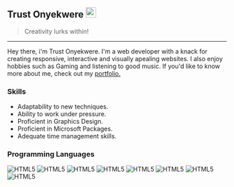 ## Trust Onyekwere <img src="https://cdn.simpleicons.org/zcool/fff" style="width:24; height:24;">

> Creativity lurks within!
---
Hey there, i'm Trust Onyekwere.
I'm a web developer with a knack for creating responsive, interactive and visually apealing websites.
I also enjoy hobbies such as Gaming and listening to good music. If you'd like to know more about me, check out my [portfolio.](https://trust-onyekwere.vercel.app/)

### Skills
* Adaptability to new techniques.
* Ability to work under pressure.
* Proficient in Graphics Design.
* Proficient in Microsoft Packages.
* Adequate time management skills.

### Programming Languages
![HTML5](https://img.shields.io/badge/-HTML5-E34F26?style=flat-square&logo=html5&logoColor=white)
![HTML5](https://img.shields.io/badge/-HTML5-E34F26?style=flat-square&logo=html5&logoColor=white)
![HTML5](https://img.shields.io/badge/-HTML5-E34F26?style=flat-square&logo=html5&logoColor=white)
![HTML5](https://img.shields.io/badge/-HTML5-E34F26?style=flat-square&logo=html5&logoColor=white)
![HTML5](https://img.shields.io/badge/-HTML5-E34F26?style=flat-square&logo=html5&logoColor=white)
![HTML5](https://img.shields.io/badge/-HTML5-E34F26?style=flat-square&logo=html5&logoColor=white)
![HTML5](https://img.shields.io/badge/-HTML5-E34F26?style=flat-square&logo=html5&logoColor=white)
![HTML5](https://img.shields.io/badge/-HTML5-E34F26?style=flat-square&logo=html5&logoColor=white)
